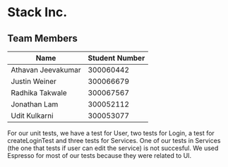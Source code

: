 # Stack Inc.

## Team Members

| Name | Student Number |
| --- | --- |
| Athavan Jeevakumar | 300060442 |
| Justin Weiner | 300066679 |
| Radhika Takwale | 300067567 |
| Jonathan Lam | 300052112 |
| Udit Kulkarni | 300053077 |

For our unit tests, we have a test for User, two tests for Login, a test for createLoginTest and three tests
for Services. One of our tests in Services (the one that tests if user can edit the service) is not succesful. 
We used Espresso for most of our tests because they were related to UI. 
